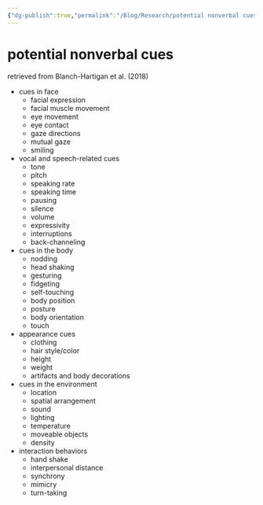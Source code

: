 ```yaml
---
{"dg-publish":true,"permalink":"/Blog/Research/potential nonverbal cues/","title":"potential nonverbal cues","tags":["blog","empathy/course","nonverbal"],"created":"2022-10-25","updated":""}
---
```



# potential nonverbal cues

retrieved from Blanch-Hartigan et al. (2018)

- cues in face
    - facial expression
    - facial muscle movement
    - eye movement
    - eye contact
    - gaze directions
    - mutual gaze
    - smiling
- vocal and speech-related cues
    - tone
    - pitch
    - speaking rate
    - speaking time
    - pausing
    - silence
    - volume
    - expressivity
    - interruptions
    - back-channeling
- cues in the body
    - nodding
    - head shaking
    - gesturing
    - fidgeting
    - self-touching
    - body position
    - posture
    - body orientation
    - touch
- appearance cues
    - clothing
    - hair style/color
    - height
    - weight
    - artifacts and body decorations
- cues in the environment
    - location
    - spatial arrangement
    - sound
    - lighting
    - temperature
    - moveable objects
    - density
- interaction behaviors
    - hand shake
    - interpersonal distance
    - synchrony
    - mimicry
    - turn-taking